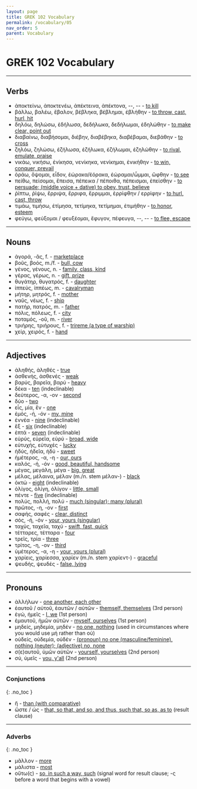 ```yaml
---
layout: page
title: GREK 102 Vocabulary
permalink: /vocabulary/05
nav_order: 5
parent: Vocabulary
---
```


# GREK 102 Vocabulary

***

## Verbs

* ἀποκτείνω, ἀποκτενέω, ἀπέκτεινα, ἀπέκτονα, --, -- - [to kill](https://logeion.uchicago.edu/ἀποκτείνω)
* βάλλω, βαλέω, ἔβαλον, βέβληκα, βέβλημαι, ἐβλήθην - [to throw, cast, hurl, hit](https://logeion.uchicago.edu/βάλλω)
* δηλόω, δηλώσω, ἐδήλωσα, δεδήλωκα, δεδήλωμαι, ἐδηλώθην - [to make clear, point out](https://logeion.uchicago.edu/δηλόω)
* διαβαίνω, διαβήσομαι, διέβην, διαβέβηκα, διαβέβαμαι, διεβάθην - [to cross](https://logeion.uchicago.edu/διαβαίνω)
* ζηλόω, ζηλώσω, ἐζήλωσα, ἐζήλωκα, ἐζήλωμαι, ἐζηλώθην - [to rival, emulate, praise](https://logeion.uchicago.edu/ζηλόω)
* νικάω, νικήσω, ἐνίκησα, νενίκηκα, νενίκημαι, ἐνικήθην - [to win, conquer, prevail](https://logeion.uchicago.edu/νικάω)
* ὁράω, ὄψομαι, εἶδον, ἑώρακα/ἑόρακα, ἑώραμαι/ὦμμαι, ὤφθην - [to see](https://logeion.uchicago.edu/ὁράω)
* πείθω, πείσομαι, ἔπεισα, πέπεικα / πέποιθα, πέπεισμαι, ἐπείσθην - [to persuade; (middle voice + dative) to obey, trust, believe](https://logeion.uchicago.edu/πείθω)
* ῥίπτω, ῥίψω, ἔρριψα, ἔρριφα, ἔρριμμαι, ἐρρίφθην / ερρίφην - [to hurl, cast, throw](https://logeion.uchicago.edu/ῥίπτω)
* τιμάω, τιμήσω, ἐτίμησα, τετίμηκα, τετίμημαι, ἐτιμήθην - [to honor, esteem](https://logeion.uchicago.edu/τιμάω)
* φεύγω, φεύξομαι / φευξέομαι, ἔφυγον, πέφευγα, --, -- - [to flee, escape](https://logeion.uchicago.edu/φεύγω)

***

## Nouns

* ἀγορά, -ᾶς, f. - [marketplace](https://logeion.uchicago.edu/ἀγορά)
* βοῦς, βοός, m./f. - [bull, cow](https://logeion.uchicago.edu/βοῦς)
* γένος, γένους, n. - [family, class, kind](https://logeion.uchicago.edu/γένος)
* γέρας, γέρως, n. - [gift, prize](https://logeion.uchicago.edu/γέρας)
* θυγάτηρ, θυγατρός, f. - [daughter](https://logeion.uchicago.edu/θυγατήρ)
* ἱππεύς, ἱππέως, m. - [cavalryman](https://logeion.uchicago.edu/ἱππεύς)
* μήτηρ, μητρός, f. - [mother](https://logeion.uchicago.edu/μήτηρ)
* ναῦς, νέως, f. - [ship](https://logeion.uchicago.edu/ναῦς)
* πατήρ, πατρός, m. - [father](https://logeion.uchicago.edu/πατήρ)
* πόλις, πόλεως, f. - [city](https://logeion.uchicago.edu/πόλις)
* ποταμός, -οῦ, m. - [river](https://logeion.uchicago.edu/ποταμός)
* τριήρης, τριήρους, f. - [trireme (a type of warship)](https://logeion.uchicago.edu/τριήρης)
* χείρ, χειρός, f. - [hand](https://logeion.uchicago.edu/χείρ)

***

## Adjectives

* ἀληθής, ἀληθές - [true](https://logeion.uchicago.edu/ἀληθής)
* ἀσθενής, ἀσθενές - [weak](https://logeion.uchicago.edu/ἀσθενής)
* βαρύς, βαρεῖα, βαρύ - [heavy](https://logeion.uchicago.edu/βαρύς)
* δέκα - [ten](https://logeion.uchicago.edu/δέκα) (indeclinable)
* δεύτερος, -α, -ον - [second](https://logeion.uchicago.edu/δεύτερος)
* δύο - [two](https://logeion.uchicago.edu/δύο)
* εἷς, μία, ἕν - [one](https://logeion.uchicago.edu/εἷς)
* ἐμός, -ή, -όν - [my, mine](https://logeion.uchicago.edu/ἐμός)
* ἐννέα - [nine](https://logeion.uchicago.edu/ἐννέα) (indeclinable)
* ἕξ - [six](https://logeion.uchicago.edu/ἕξ) (indeclinable)
* ἑπτά - [seven](https://logeion.uchicago.edu/ἑπτά) (indeclinable)
* εὐρύς, εὐρεῖα, εὐρύ - [broad, wide](https://logeion.uchicago.edu/εὐρύς)
* εὐτυχής, εὐτυχές - [lucky](https://logeion.uchicago.edu/εὐτυχής)
* ἡδύς, ἡδεῖα, ἡδύ - [sweet](https://logeion.uchicago.edu/ἡδύς)
* ἡμέτερος, -α, -η - [our, ours](https://logeion.uchicago.edu/ἡμέτερος)
* καλός, -ή, -όν - [good, beautiful, handsome](https://logeion.uchicago.edu/καλός)
* μέγας, μεγάλη, μέγα - [big, great](https://logeion.uchicago.edu/μέγας)
* μέλας, μέλαινα, μέλαν (m./n. stem μέλαν-) - [black](https://logeion.uchicago.edu/μέλας)
* ὀκτώ - [eight](https://logeion.uchicago.edu/ὀκτώ) (indeclinable)
* ὀλίγος, ὀλίγη, ὀλίγον - [little, small](https://logeion.uchicago.edu/ὀλίγος)
* πέντε - [five](https://logeion.uchicago.edu/πέντε) (indeclinable)
* πολύς, πολλή, πολύ - [much (singular); many (plural)](https://logeion.uchicago.edu/πολύς)
* πρῶτος, -η, -ον - [first](https://logeion.uchicago.edu/πρῶτος)
* σαφής, σαφές - [clear, distinct](https://logeion.uchicago.edu/σαφής)
* σός, -ή, -όν - [your, yours (singular)](https://logeion.uchicago.edu/σός)
* ταχύς, ταχεῖα, ταχύ - [swift, fast, quick](https://logeion.uchicago.edu/ταχύς)
* τέτταρες, τέτταρα - [four](https://logeion.uchicago.edu/τέσσαρες)
* τρεῖς, τρία - [three](https://logeion.uchicago.edu/τρεῖς)
* τρίτος, -η, -ον - [third](https://logeion.uchicago.edu/τρίτος)
* ὑμέτερος, -α, -η - [your, yours (plural)](https://logeion.uchicago.edu/ὑμέτερος)
* χαρίεις, χαρίεσσα, χαρίεν (m./n. stem χαρίεντ-) - [graceful](https://logeion.uchicago.edu/χαρίεις)
* ψευδής, ψευδές - [false, lying](https://logeion.uchicago.edu/ψευδής)

***

## Pronouns

* ἀλλήλων - [one another, each other](https://logeion.uchicago.edu/ἀλλήλων)
* ἑαυτοῦ / αὑτοῦ, ἑαυτῶν / αὑτῶν - [themself, themselves](https://logeion.uchicago.edu/ἑαυτοῦ) (3rd person)
* ἐγώ, ἡμεῖς - [I, we](https://logeion.uchicago.edu/ἐγώ) (1st person)
* ἐμαυτοῦ, ἡμῶν αὐτῶν - [myself, ourselves](https://logeion.uchicago.edu/ἐμαυτοῦ) (1st person)
* μηδείς, μηδεμία, μηδέν - [no one, nothing](https://logeion.uchicago.edu/μηδείς) (used in circumstances where you would use μή rather than οὐ)
* οὐδείς, οὐδεμία, οὐδέν - [(pronoun) no one (masculine/feminine), nothing (neuter); (adjective) no, none](https://logeion.uchicago.edu/οὐδείς)
* σ(ε)αυτοῦ, ὑμῶν αὐτῶν - [yourself, yourselves](https://logeion.uchicago.edu/σεαυτοῦ) (2nd person)
* σύ, ὑμεῖς - [you, y'all](https://logeion.uchicago.edu/σύ) (2nd person)

***

### Conjunctions
{: .no_toc }

* ἤ - [than (with comparative)](https://logeion.uchicago.edu/ἤ)
* ὥστε / ὡς - [that, so that, and so, and thus, such that, so as, as to](https://logeion.uchicago.edu/ὥστε) (result clause)

***

### Adverbs
{: .no_toc }

* μᾶλλον - [more](https://logeion.uchicago.edu/μᾶλλον)
* μάλιστα - [most](https://logeion.uchicago.edu/μάλιστα)
* οὕτω(ς) - [so, in such a way, such](https://logeion.uchicago.edu/οὕτως) (signal word for result clause; -ς before a word that begins with a vowel)

<!--

## Verbs
* δίδωμι
* τίθημι
* ἵστημι
* ἵημι

## Nouns

* βουλή, βουλῆς, f. - "[will, plan, advice](https://logeion.uchicago.edu/βουλή)"
* θάνατος, θανάτου, m. - "[death](https://logeion.uchicago.edu/θάνατος)"
* νόμος, νόμου, m. - "[law, custom](https://logeion.uchicago.edu/νόμος)"
* χρόνος, χρόνου, m. - "[time](https://logeion.uchicago.edu/χρόνος)"
* χρῆμα, χρήματος, n. - "[thing; (plural) money, goods, property](https://logeion.uchicago.edu/χρῆμα)"
* πατήρ, πατρός, m. - "[father](https://logeion.uchicago.edu/πατήρ)"
* πόλις, πόλεως, f. - "[city](https://logeion.uchicago.edu/πόλις)"
* ποιήτης

## Prepositions

* πρό (+ gen.) - before; in front of; on behalf of
* ἀντί (+ gen.) - instead of; in place of; opposite
* ἀμφί - on both sides of; around

-->
